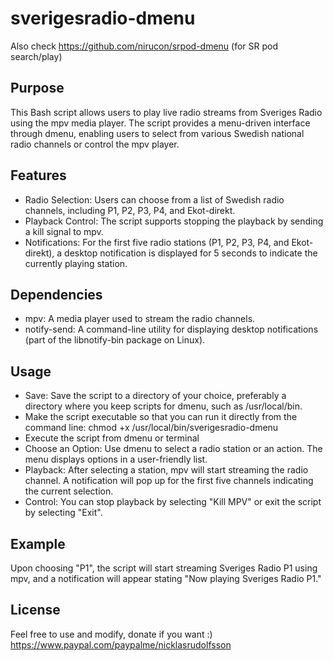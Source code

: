 # sverigesradio-dmenu

Also check https://github.com/nirucon/srpod-dmenu (for SR pod search/play) 

## Purpose
This Bash script allows users to play live radio streams from Sveriges Radio using the mpv media player. The script provides a menu-driven interface through dmenu, enabling users to select from various Swedish national radio channels or control the mpv player.

## Features

- Radio Selection: Users can choose from a list of Swedish radio channels, including P1, P2, P3, P4, and Ekot-direkt.
- Playback Control: The script supports stopping the playback by sending a kill signal to mpv.
- Notifications: For the first five radio stations (P1, P2, P3, P4, and Ekot-direkt), a desktop notification is displayed for 5 seconds to indicate the currently playing station.

## Dependencies

- mpv: A media player used to stream the radio channels.
- notify-send: A command-line utility for displaying desktop notifications (part of the libnotify-bin package on Linux).

## Usage

- Save: Save the script to a directory of your choice, preferably a directory where you keep scripts for dmenu, such as /usr/local/bin.
- Make the script executable so that you can run it directly from the command line: chmod +x /usr/local/bin/sverigesradio-dmenu
- Execute the script from dmenu or terminal
- Choose an Option: Use dmenu to select a radio station or an action. The menu displays options in a user-friendly list.
- Playback: After selecting a station, mpv will start streaming the radio channel. A notification will pop up for the first five channels indicating the current selection.
- Control: You can stop playback by selecting "Kill MPV" or exit the script by selecting "Exit".

## Example

Upon choosing "P1", the script will start streaming Sveriges Radio P1 using mpv, and a notification will appear stating "Now playing Sveriges Radio P1."

## License

Feel free to use and modify, donate if you want :) https://www.paypal.com/paypalme/nicklasrudolfsson
